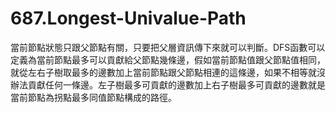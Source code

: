 # 687.Longest-Univalue-Path

當前節點狀態只跟父節點有關，只要把父層資訊傳下來就可以判斷。DFS函數可以定義為當前節點最多可以貢獻給父節點幾條邊，假如當前節點值跟父節點值相同，就從左右子樹取最多的邊數加上當前節點跟父節點相連的這條邊，如果不相等就沒辦法貢獻任何一條邊。左子樹最多可貢獻的邊數加上右子樹最多可貢獻的邊數就是當前節點為拐點最多同值節點構成的路徑。
